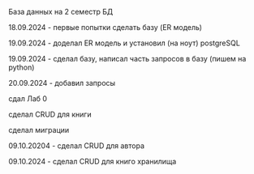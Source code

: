 База данных на 2 семестр БД

18.09.2024 - первые попытки сделать базу (ER модель) 

19.09.2024 - доделал ER модель и установил (на ноут) postgreSQL

19.09.2024 - сделал базу, написал часть запросов в базу (пишем на python)

20.09.2024 - добавил запросы 

сдал Лаб 0

сделал CRUD для книги

сделал миграции

09.10.20204 - сделал CRUD для автора

09.10.2024 - сделал CRUD для книго хранилища


